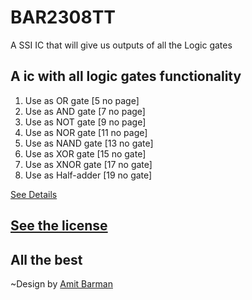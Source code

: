 # BAR2308TT
A SSI IC that will give us outputs of all the Logic gates

## A ic with all logic gates functionality

1. Use as OR gate [5 no page]
2. Use as AND gate [7 no page]
3. Use as NOT gate [9 no page]
4. Use as NOR gate [11 no page]
5. Use as NAND gate [13 no gate]
6. Use as XOR gate [15 no gate]
7. Use as XNOR gate [17 no gate]
8. Use as Half-adder [19 no gate]

[See Details](./box/Bar2308tt_presentation.pdf)


## [See the license](./LICENSE.md)

## All the best

~Design by [Amit Barman](https://abhisandhi.netlify.app/)